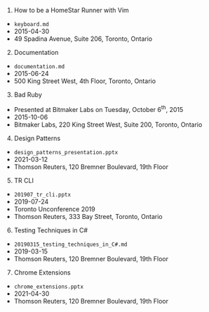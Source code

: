 1. How to be a HomeStar Runner with Vim
  * `keyboard.md`
  * 2015-04-30
  * 49 Spadina Avenue, Suite 206, Toronto, Ontario
2. Documentation
  * `documentation.md`
  * 2015-06-24
  * 500 King Street West, 4th Floor, Toronto, Ontario
3. Bad Ruby
  * Presented at Bitmaker Labs on Tuesday, October 6<sup>th</sup>, 2015
  * 2015-10-06
  * Bitmaker Labs, 220 King Street West, Suite 200, Toronto, Ontario
4. Design Patterns
  * `design_patterns_presentation.pptx`
  * 2021-03-12
  * Thomson Reuters, 120 Bremner Boulevard, 19th Floor
5. TR CLI
  * `201907_tr_cli.pptx`
  * 2019-07-24
  * Toronto Unconference 2019
  * Thomson Reuters, 333 Bay Street, Toronto, Ontario
6. Testing Techniques in C#
  * `20190315_testing_techniques_in_C#.md`
  * 2019-03-15
  * Thomson Reuters, 120 Bremner Boulevard, 19th Floor
7. Chrome Extensions
  * `chrome_extensions.pptx`
  * 2021-04-30
  * Thomson Reuters, 120 Bremner Boulevard, 19th Floor
